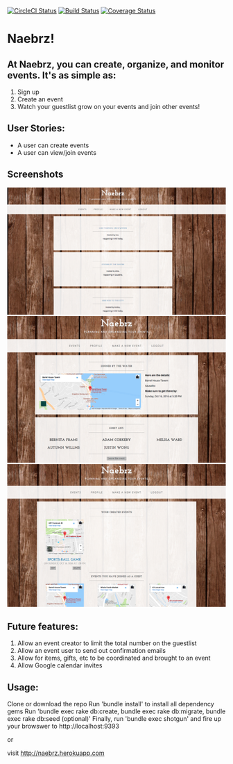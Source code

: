 [![CircleCI Status](https://circleci.com/gh/justincadburywong/Naebrz-App.svg?style=svg)](https://circleci.com/gh/justincadburywong/Naebrz-App)
[![Build Status](https://travis-ci.org/justincadburywong/Naebrz-App.svg?branch=master)](https://travis-ci.org/justincadburywong/Naebrz-App)
[![Coverage Status](https://coveralls.io/repos/github/justincadburywong/Naebrz-App/badge.svg?branch=master)](https://coveralls.io/github/justincadburywong/Naebrz-App?branch=master)

# Naebrz!


## At Naebrz, you can create, organize, and monitor events.  It's as simple as:

1. Sign up
2. Create an event
3. Watch your guestlist grow on your events and join other events!

## User Stories:

* A user can create events
* A user can view/join events

## Screenshots

<img src="naebrz-home.png" width="600" alt="home">
<img src="naebrz-event.png" width="600" alt="event">
<img src="naebrz-profile.png" width="600" alt="profile">

## Future features:

1. Allow an event creator to limit the total number on the guestlist
2. Allow an event user to send out confirmation emails
3. Allow for items, gifts, etc to be coordinated and brought to an event
4. Allow Google calendar invites

## Usage:

Clone or download the repo
Run 'bundle install' to install all dependency gems
Run 'bundle exec rake db:create, bundle exec rake db:migrate, bundle exec rake db:seed (optional)'
Finally, run 'bundle exec shotgun' and fire up your browswer to http://localhost:9393

or

visit http://naebrz.herokuapp.com

